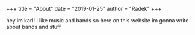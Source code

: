 +++
title = "About"
date = "2019-01-25"
author = "Radek"
+++

hey im karl! i like music and bands so here on this website im gonna write about bands and stuff
